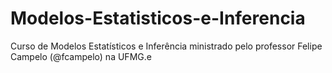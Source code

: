 # Modelos-Estatisticos-e-Inferencia
Curso de Modelos Estatísticos e Inferência ministrado pelo professor Felipe Campelo (@fcampelo) na UFMG.e